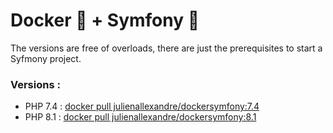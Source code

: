 # Docker 🐳 + Symfony 🐘

The versions are free of overloads, there are just the prerequisites to start a Syfmony project.

### Versions :

- PHP 7.4 : [docker pull julienallexandre/dockersymfony:7.4](https://hub.docker.com/r/julienallexandre/dockersymfony)
- PHP 8.1 : [docker pull julienallexandre/dockersymfony:8.1](https://hub.docker.com/r/julienallexandre/dockersymfony)
